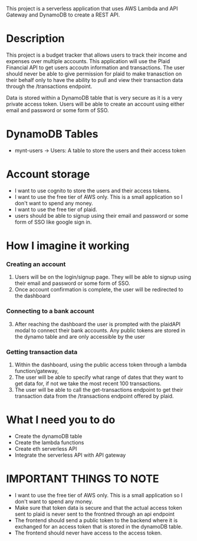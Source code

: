 This project is a serverless application that uses AWS Lambda and API Gateway and DynamoDB to create a REST API.


# Description
This project is a budget tracker that allows users to track their income and expenses over multiple accounts. This application will use 
the Plaid Financial API to get users accoutn information and transactions. The user should never be able to give permission for plaid to make tranasction on their behalf
only to have the ability to pull and view their transaction data through the /transactions endpoint. 

Data is stored within a DynamoDB table that is very secure as it is a very private access token. Users will be able to create an account using either email and password or some form of SSO. 

# DynamoDB Tables

- mynt-users -> Users: A table to store the users and their access token

# Account storage

- I want to use cognito to store the users and their access tokens. 
- I want to use the free tier of AWS only. This is a small application so I don't want to spend any money. 
- I want to use the free tier of plaid. 
- users should be able to signup using their email and password or some form of SSO like google sign in. 

# How I imagine it working

### Creating an account
1. Users will be on the login/signup page. They will be able to signup using their email and password or some form of SSO. 
2. Once account confirmation is complete, the user will be redirected to the dashboard

### Connecting to a bank account
3. After reaching the dashboard the user is prompted with the plaidAPI modal to connect their bank accounts. Any public tokens are stored in the dynamo table and are only accessible by the user


### Getting transaction data
1. Within the dashboard, using the public access token through a lambda function/gateway, 
2. The user will be able to specify what range of dates that they want to get data for, if not we take the most recent 100 transactions. 
3. The user will be able to call the get-transactions endpoint to get their transaction data from the /transactions endpoint offered by plaid.

# What I need you to do
- Create the dynamoDB table
- Create the lambda functions
- Create eth serverless API
- Integrate the serverless API with API gateway

# IMPORTANT THINGS TO NOTE
- I want to use the free tier of AWS only. This is a small application so I don't want to spend any money. 
- Make sure that token data is secure and that the actual access token sent to plaid is never sent to the frontned through an api endpoint
- The frontend should send a public token to the backend where it is exchanged for an access token that is stored in the dynamoDB table. 
- The frontend should never have access to the access token. 
